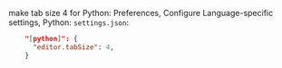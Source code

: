 

make tab size 4 for Python:
Preferences, Configure Language-specific settings, Python:
`settings.json`:
```json
    "[python]": {
      "editor.tabSize": 4,
    }
```
